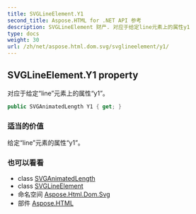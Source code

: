 ```yaml
---
title: SVGLineElement.Y1
second_title: Aspose.HTML for .NET API 参考
description: SVGLineElement 财产. 对应于给定line元素上的属性y1
type: docs
weight: 30
url: /zh/net/aspose.html.dom.svg/svglineelement/y1/
---
```

## SVGLineElement.Y1 property

对应于给定“line”元素上的属性“y1”。

```csharp
public SVGAnimatedLength Y1 { get; }
```

### 适当的价值

给定“line”元素的属性“y1”。

### 也可以看看

* class [SVGAnimatedLength](../../../aspose.html.dom.svg.datatypes/svganimatedlength/)
* class [SVGLineElement](../)
* 命名空间 [Aspose.Html.Dom.Svg](../../svglineelement/)
* 部件 [Aspose.HTML](../../../)


